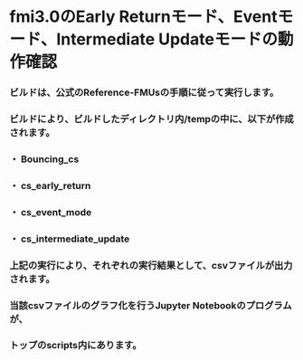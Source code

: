 # fmi3.0のEarly Returnモード、Eventモード、Intermediate Updateモードの動作確認

### ビルドは、公式のReference-FMUsの手順に従って実行します。
### ビルドにより、ビルドしたディレクトリ内/tempの中に、以下が作成されます。
### ・ Bouncing_cs
### ・ cs_early_return
### ・ cs_event_mode
### ・ cs_intermediate_update

### 上記の実行により、それぞれの実行結果として、csvファイルが出力されます。

### 当該csvファイルのグラフ化を行うJupyter Notebookのプログラムが、
### トップのscripts内にあります。
